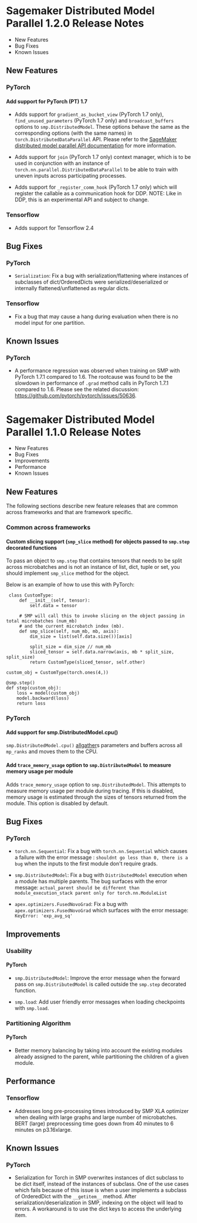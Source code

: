 # Sagemaker Distributed Model Parallel 1.2.0 Release Notes

- New Features
- Bug Fixes
- Known Issues

## New Features

### PyTorch

#### Add support for PyTorch (PT) 1.7

- Adds support for `gradient_as_bucket_view` (PyTorch 1.7 only), `find_unused_parameters` (PyTorch 1.7 only) and `broadcast_buffers` options to `smp.DistributedModel`. These options behave the same as the corresponding options (with the same names) in
`torch.DistributedDataParallel` API. Please refer to the [SageMaker distributed model parallel API documentation](https://sagemaker.readthedocs.io/en/stable/api/training/smd_model_parallel_pytorch.html#smp.DistributedModel) for more information.

- Adds support for `join` (PyTorch 1.7 only) context manager, which is to be used in conjunction with an instance of `torch.nn.parallel.DistributedDataParallel` to be able to train with uneven inputs across participating processes.

- Adds support for `_register_comm_hook` (PyTorch 1.7 only) which will register the callable as a communication hook for DDP. NOTE: Like in DDP, this is an experimental API and subject to change.

### Tensorflow

- Adds support for Tensorflow 2.4

## Bug Fixes

### PyTorch

- `Serialization`: Fix a bug with serialization/flattening where instances of subclasses of dict/OrderedDicts were serialized/deserialized or internally flattened/unflattened as
regular dicts.

### Tensorflow

- Fix a bug that may cause a hang during evaluation when there is no model input for one partition.

## Known Issues

### PyTorch

- A performance regression was observed when training on SMP with PyTorch 1.7.1 compared to 1.6. The rootcause was found to be the slowdown in performance of `.grad` method calls in PyTorch 1.7.1 compared to 1.6. Please see the related discussion: https://github.com/pytorch/pytorch/issues/50636.


# Sagemaker Distributed Model Parallel 1.1.0 Release Notes

- New Features
- Bug Fixes
- Improvements
- Performance
- Known Issues

## New Features

The following sections describe new feature releases that are common across frameworks and that are framework specific.

### Common across frameworks

#### Custom slicing support (`smp_slice` method) for objects passed to `smp.step` decorated functions

To pass an object to `smp.step` that contains tensors that needs to be split across
microbatches and is not an instance of list, dict, tuple or set, you should implement `smp_slice` method for the object.

Below is an example of how to use this with PyTorch:

```
 class CustomType:
     def __init__(self, tensor):
         self.data = tensor

     # SMP will call this to invoke slicing on the object passing in total microbatches (num_mb)
     # and the current microbatch index (mb).
     def smp_slice(self, num_mb, mb, axis):
         dim_size = list(self.data.size())[axis]

         split_size = dim_size // num_mb
         sliced_tensor = self.data.narrow(axis, mb * split_size, split_size)
         return CustomType(sliced_tensor, self.other)

custom_obj = CustomType(torch.ones(4,))

@smp.step()
def step(custom_obj):
    loss = model(custom_obj)
    model.backward(loss)
    return loss
```

### PyTorch

#### Add support for smp.DistributedModel.cpu()

`smp.DistributedModel.cpu()`
[allgather](https://sagemaker.readthedocs.io/en/stable/api/training/smd_model_parallel_common_api.html#smp.allgather)s
parameters and buffers across all `mp_ranks` and moves them to the CPU.

#### Add `trace_memory_usage` option to `smp.DistributedModel` to measure memory usage per module

Adds `trace_memory_usage` option to `smp.DistributedModel`. This attempts to measure memory usage per module during
tracing. If this is disabled, memory usage is estimated through the sizes of tensors returned from the module.
This option is disabled by default.

## Bug Fixes

### PyTorch

- `torch.nn.Sequential`: Fix a bug with `torch.nn.Sequential` which causes a failure with the error message : `shouldnt go less than 0, there is a bug` when the inputs to the first module don't require grads.

- `smp.DistributedModel`: Fix a bug with `DistributedModel` execution when a module has multiple parents. The bug surfaces with the error message: `actual_parent should be different than module_execution_stack parent only for torch.nn.ModuleList`

- `apex.optimizers.FusedNovoGrad`: Fix a bug with `apex.optimizers.FusedNovoGrad` which surfaces with the error message: `KeyError: 'exp_avg_sq'`

## Improvements

### Usability

#### PyTorch

- `smp.DistributedModel`: Improve the error message when the forward pass on `smp.DistributedModel` is called outside the `smp.step` decorated function.

- `smp.load`: Add user friendly error messages when loading checkpoints with `smp.load`.

### Partitioning Algorithm

#### PyTorch

- Better memory balancing by taking into account the existing modules already assigned to the parent, while partitioning the children of a given module.

## Performance

### Tensorflow

- Addresses long pre-processing times introduced by SMP XLA optimizer when dealing with large graphs and large number of microbatches. BERT (large) preprocessing time goes down from 40 minutes to 6 minutes on p3.16xlarge.

## Known Issues

### PyTorch

- Serialization for Torch in SMP overwrites instances of dict subclass to be dict itself, instead of the instances of subclass. One of the use cases which fails because of this issue is when a user implements a subclass of OrderedDict with the `__getitem__` method. After serialization/deserialization in SMP, indexing on the object will lead to errors. A workaround is to use the dict keys to access the underlying item.
